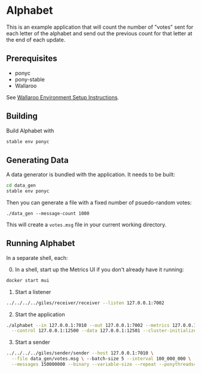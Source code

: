 # Alphabet

This is an example application that will count the number of "votes" sent for
each letter of the alphabet and send out the previous count for that letter at the end of each update.

## Prerequisites

- ponyc
- pony-stable
- Wallaroo

See [Wallaroo Environment Setup Instructions](https://github.com/sendence/wallaroo/book/getting-started/setup.md).

## Building

Build Alphabet with

```bash
stable env ponyc
```

## Generating Data

A data generator is bundled with the application. It needs to be built:

```bash
cd data_gen
stable env ponyc
```

Then you can generate a file with a fixed number of psuedo-random votes:

```
./data_gen --message-count 1000
```

This will create a `votes.msg` file in your current working directory.

## Running Alphabet

In a separate shell, each:

0. In a shell, start up the Metrics UI if you don't already have it running:

```bash
docker start mui
```

1. Start a listener

```bash
../../../../giles/receiver/receiver --listen 127.0.0.1:7002
```

2. Start the application

```bash
./alphabet --in 127.0.0.1:7010 --out 127.0.0.1:7002 --metrics 127.0.0.1:5001 \
  --control 127.0.0.1:12500 --data 127.0.0.1:12501 --cluster-initializer
```

3. Start a sender

```bash
../../../../giles/sender/sender --host 127.0.0.1:7010 \
  --file data_gen/votes.msg \ --batch-size 5 --interval 100_000_000 \
  --messages 150000000 --binary --variable-size --repeat --ponythreads=1 --no-write
```
